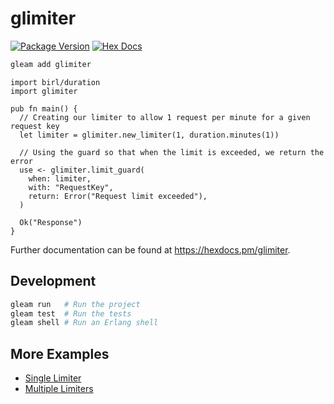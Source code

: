 # glimiter

[![Package Version](https://img.shields.io/hexpm/v/glimiter)](https://hex.pm/packages/glimiter)
[![Hex Docs](https://img.shields.io/badge/hex-docs-ffaff3)](https://hexdocs.pm/glimiter/)

```sh
gleam add glimiter
```
```gleam
import birl/duration
import glimiter

pub fn main() {
  // Creating our limiter to allow 1 request per minute for a given request key
  let limiter = glimiter.new_limiter(1, duration.minutes(1))

  // Using the guard so that when the limit is exceeded, we return the error
  use <- glimiter.limit_guard(
    when: limiter,
    with: "RequestKey",
    return: Error("Request limit exceeded"),
  )

  Ok("Response")
}
```

Further documentation can be found at <https://hexdocs.pm/glimiter>.

## Development

```sh
gleam run   # Run the project
gleam test  # Run the tests
gleam shell # Run an Erlang shell
```

## More Examples

 - [Single Limiter](https://github.com/H-274/glimiter/blob/main/examples/single_limiter.gleam)
 - [Multiple Limiters](https://github.com/H-274/glimiter/blob/main/examples/multi_limiter.gleam)
